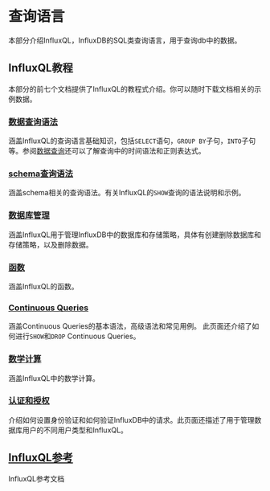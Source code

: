 # 查询语言

本部分介绍InfluxQL，InfluxDB的SQL类查询语言，用于查询db中的数据。

## InfluxQL教程
本部分的前七个文档提供了InfluxQL的教程式介绍。你可以随时下载文档相关的示例数据。

### [数据查询语法](data_exploration.md)
涵盖InfluxQL的查询语言基础知识，包括`SELECT`语句，`GROUP BY`子句，`INTO`子句等。参阅[数据查询](data_exploration.md)还可以了解查询中的时间语法和正则表达式。

### [schema查询语法](schema_exploration.md)
涵盖schema相关的查询语法。有关InfluxQL的`SHOW`查询的语法说明和示例。

### [数据库管理](database_management.md)
涵盖InfluxQL用于管理InfluxDB中的数据库和存储策略，具体有创建删除数据库和存储策略，以及删除数据。

### [函数](functions.md)
涵盖InfluxQL的函数。

### [Continuous Queries](continuous_queries.md)
涵盖Continuous Queries的基本语法，高级语法和常见用例。 此页面还介绍了如何进行`SHOW`和`DROP` Continuous Queries。

### [数学计算](math_operators.md)
涵盖InfluxQL中的数学计算。

### [认证和授权](authentication_and_authorization.md)
介绍如何设置身份验证和如何验证InfluxDB中的请求。此页面还描述了用于管理数据库用户的不同用户类型和InfluxQL。

## [InfluxQL参考](spec.md)
InfluxQL参考文档

